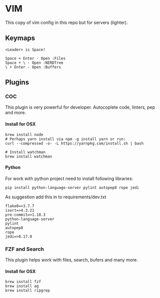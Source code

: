 # VIM

This copy of vim config in this repo but for servers (lighter).


## Keymaps

```
<Leader> is Space!

Space + Enter - Open :Files
Space + \ - Open :NERDTree
\ + Enter - Open :Buffers
```


## Plugins


### COC
This plugin is very powerful for developer. Autocoplete code, linters, pep and more.


#### Install for OSX
```
brew install node
# Perhaps yarn install via npm -g install yarn or run:
curl --compressed -o- -L https://yarnpkg.com/install.sh | bash

# Install watchman
brew install watchman
```

#### Python
For work with python project need to install following libraries:
```
pip install python-language-server pylint autopep8 rope jedi
```
As suggestion add this in to requirements/dev.txt
```
flake8=>3.7.7
isort=>4.3.21
pre-commit=>1.18.3
python-language-server
pylint
autopep8
rope
jedi=>0.17.0
```



### FZF and Search
This plugin helps work with files, search, bufers and many more.

#### Install for OSX
```
brew install fzf
brew install ag
brew install ripgrep
```
